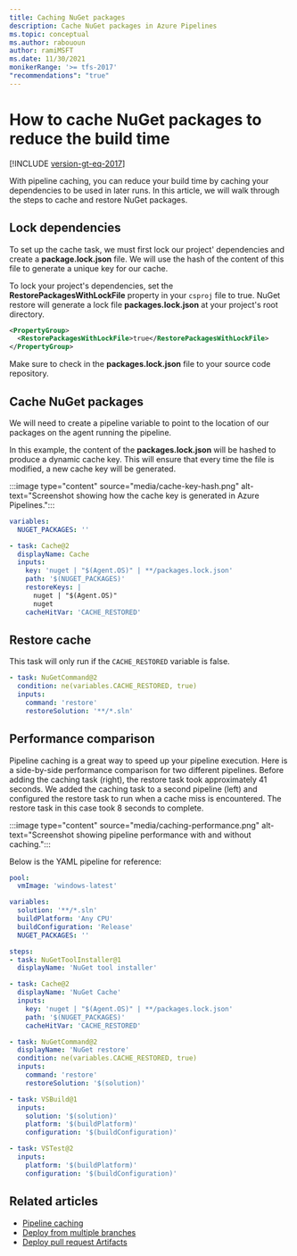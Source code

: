 ```yaml
---
title: Caching NuGet packages
description: Cache NuGet packages in Azure Pipelines
ms.topic: conceptual
ms.author: rabououn
author: ramiMSFT
ms.date: 11/30/2021
monikerRange: '>= tfs-2017'
"recommendations": "true"
---
```


# How to cache NuGet packages to reduce the build time

[!INCLUDE [version-gt-eq-2017](../../includes/version-gt-eq-2017.md)]

With pipeline caching, you can reduce your build time by caching your dependencies to be used in later runs. In this article, we will walk through the steps to cache and restore NuGet packages.

## Lock dependencies

To set up the cache task, we must first lock our project' dependencies and create a **package.lock.json** file. We will use the hash of the content of this file to generate a unique key for our cache. 

To lock your project's dependencies, set the **RestorePackagesWithLockFile** property in your `csproj` file to true. NuGet restore will generate a lock file **packages.lock.json** at your project's root directory.

```XML
<PropertyGroup>
  <RestorePackagesWithLockFile>true</RestorePackagesWithLockFile>
</PropertyGroup>
```

 Make sure to check in the **packages.lock.json** file to your source code repository.

## Cache NuGet packages

We will need to create a pipeline variable to point to the location of our packages on the agent running the pipeline. 

In this example, the content of the **packages.lock.json** will be hashed to produce a dynamic cache key. This will ensure that every time the file is modified, a new cache key will be generated.

:::image type="content" source="media/cache-key-hash.png" alt-text="Screenshot showing how the cache key is generated in Azure Pipelines.":::

```YAML
variables:
  NUGET_PACKAGES: ''

- task: Cache@2
  displayName: Cache
  inputs:
    key: 'nuget | "$(Agent.OS)" | **/packages.lock.json'
    path: '$(NUGET_PACKAGES)'
    restoreKeys: |
      nuget | "$(Agent.OS)"
      nuget
    cacheHitVar: 'CACHE_RESTORED'
```

## Restore cache

This task will only run if the `CACHE_RESTORED` variable is false.

```YAML
- task: NuGetCommand@2
  condition: ne(variables.CACHE_RESTORED, true)
  inputs:
    command: 'restore'
    restoreSolution: '**/*.sln'
```

## Performance comparison

Pipeline caching is a great way to speed up your pipeline execution. Here is a side-by-side performance comparison for two different pipelines. Before adding the caching task (right), the restore task took approximately 41 seconds. We added the caching task to a second pipeline (left) and configured the restore task to run when a cache miss is encountered. The restore task in this case took 8 seconds to complete. 

:::image type="content" source="media/caching-performance.png" alt-text="Screenshot showing pipeline performance with and without caching.":::

Below is the YAML pipeline for reference:

```YAML
pool:
  vmImage: 'windows-latest'

variables:
  solution: '**/*.sln'
  buildPlatform: 'Any CPU'
  buildConfiguration: 'Release'
  NUGET_PACKAGES: ''

steps:
- task: NuGetToolInstaller@1
  displayName: 'NuGet tool installer'

- task: Cache@2
  displayName: 'NuGet Cache'
  inputs:
    key: 'nuget | "$(Agent.OS)" | **/packages.lock.json'
    path: '$(NUGET_PACKAGES)'
    cacheHitVar: 'CACHE_RESTORED'

- task: NuGetCommand@2
  displayName: 'NuGet restore'
  condition: ne(variables.CACHE_RESTORED, true)
  inputs:
    command: 'restore'
    restoreSolution: '$(solution)'

- task: VSBuild@1
  inputs:
    solution: '$(solution)'
    platform: '$(buildPlatform)'
    configuration: '$(buildConfiguration)'

- task: VSTest@2
  inputs:
    platform: '$(buildPlatform)'
    configuration: '$(buildConfiguration)'
```

## Related articles

- [Pipeline caching](../release/caching.md)
- [Deploy from multiple branches](../release/deploy-multiple-branches.md)
- [Deploy pull request Artifacts](../release/deploy-pull-request-builds.md)